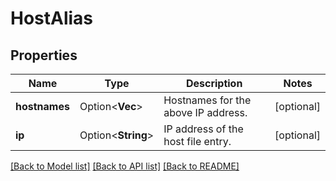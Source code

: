 # HostAlias

## Properties

Name | Type | Description | Notes
------------ | ------------- | ------------- | -------------
**hostnames** | Option<**Vec<String>**> | Hostnames for the above IP address. | [optional]
**ip** | Option<**String**> | IP address of the host file entry. | [optional]

[[Back to Model list]](../README.md#documentation-for-models) [[Back to API list]](../README.md#documentation-for-api-endpoints) [[Back to README]](../README.md)


